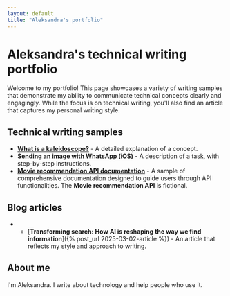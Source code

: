 ```yaml
---
layout: default
title: "Aleksandra's portfolio"
---
```


# Aleksandra's technical writing portfolio

Welcome to my portfolio! This page showcases a variety of writing samples that demonstrate my ability to communicate technical concepts clearly and engagingly. While the focus is on technical writing, you'll also find an article that captures my personal writing style.

## Technical writing samples

* [**What is a kaleidoscope?**](docs/concept.md) - A detailed explanation of a concept.
* [**Sending an image with WhatsApp (iOS)**](docs/task.md) - A description of a task, with step-by-step instructions.
* [**Movie recommendation API documentation**](docs/api.md) - A sample of comprehensive documentation designed to guide users through API functionalities. The **Movie recommendation API** is fictional.

## Blog articles

* * [**Transforming search: How AI is reshaping the way we find information**]({% post_url 2025-03-02-article %}) - An article that reflects my style and approach to writing.

## About me

I'm Aleksandra. I write about technology and help people who use it.